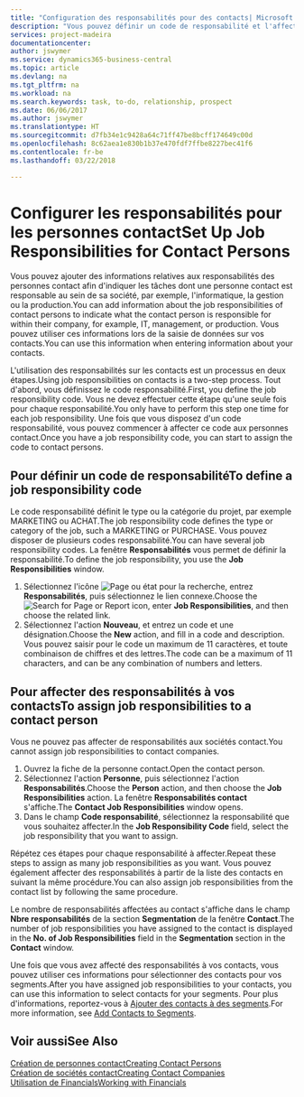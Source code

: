 ```yaml
---
title: "Configuration des responsabilités pour des contacts| Microsoft Docs"
description: "Vous pouvez définir un code de responsabilité et l'affecter à un contact pour indiquer les tâches dont votre contact est en charge dans sa société, par exemple, l'informatique ou la production."
services: project-madeira
documentationcenter: 
author: jswymer
ms.service: dynamics365-business-central
ms.topic: article
ms.devlang: na
ms.tgt_pltfrm: na
ms.workload: na
ms.search.keywords: task, to-do, relationship, prospect
ms.date: 06/06/2017
ms.author: jswymer
ms.translationtype: HT
ms.sourcegitcommit: d7fb34e1c9428a64c71ff47be8bcff174649c00d
ms.openlocfilehash: 8c62aea1e830b1b37e470fdf7ffbe8227bec41f6
ms.contentlocale: fr-be
ms.lasthandoff: 03/22/2018

---
```

# <a name="set-up-job-responsibilities-for-contact-persons"></a><span data-ttu-id="ed6a5-103">Configurer les responsabilités pour les personnes contact</span><span class="sxs-lookup"><span data-stu-id="ed6a5-103">Set Up Job Responsibilities for Contact Persons</span></span>
<span data-ttu-id="ed6a5-104">Vous pouvez ajouter des informations relatives aux responsabilités des personnes contact afin d'indiquer les tâches dont une personne contact est responsable au sein de sa société, par exemple, l'informatique, la gestion ou la production.</span><span class="sxs-lookup"><span data-stu-id="ed6a5-104">You can add information about the job responsibilities of contact persons to indicate what the contact person is responsible for within their company, for example, IT, management, or production.</span></span> <span data-ttu-id="ed6a5-105">Vous pouvez utiliser ces informations lors de la saisie de données sur vos contacts.</span><span class="sxs-lookup"><span data-stu-id="ed6a5-105">You can use this information when entering information about your contacts.</span></span>

<span data-ttu-id="ed6a5-106">L'utilisation des responsabilités sur les contacts est un processus en deux étapes.</span><span class="sxs-lookup"><span data-stu-id="ed6a5-106">Using job responsibilities on contacts is a two-step process.</span></span> <span data-ttu-id="ed6a5-107">Tout d'abord, vous définissez le code responsabilité.</span><span class="sxs-lookup"><span data-stu-id="ed6a5-107">First, you define the job responsibility code.</span></span> <span data-ttu-id="ed6a5-108">Vous ne devez effectuer cette étape qu'une seule fois pour chaque responsabilité.</span><span class="sxs-lookup"><span data-stu-id="ed6a5-108">You only have to perform this step one time for each job responsibility.</span></span> <span data-ttu-id="ed6a5-109">Une fois que vous disposez d'un code responsabilité, vous pouvez commencer à affecter ce code aux personnes contact.</span><span class="sxs-lookup"><span data-stu-id="ed6a5-109">Once you have a job responsibility code, you can start to assign the code to contact persons.</span></span>

## <a name="to-define-a-job-responsibility-code"></a><span data-ttu-id="ed6a5-110">Pour définir un code de responsabilité</span><span class="sxs-lookup"><span data-stu-id="ed6a5-110">To define a job responsibility code</span></span>
<span data-ttu-id="ed6a5-111">Le code responsabilité définit le type ou la catégorie du projet, par exemple MARKETING ou ACHAT.</span><span class="sxs-lookup"><span data-stu-id="ed6a5-111">The job responsibility code defines the type or category of the job, such a MARKETING or PURCHASE.</span></span> <span data-ttu-id="ed6a5-112">Vous pouvez disposer de plusieurs codes responsabilité.</span><span class="sxs-lookup"><span data-stu-id="ed6a5-112">You can have several job responsibility codes.</span></span> <span data-ttu-id="ed6a5-113">La fenêtre **Responsabilités** vous permet de définir la responsabilité.</span><span class="sxs-lookup"><span data-stu-id="ed6a5-113">To define the job responsibility, you use the **Job Responsibilities** window.</span></span>

1. <span data-ttu-id="ed6a5-114">Sélectionnez l'icône ![Page ou état pour la recherche](media/ui-search/search_small.png "Page ou état pour la recherche"), entrez **Responsabilités**, puis sélectionnez le lien connexe.</span><span class="sxs-lookup"><span data-stu-id="ed6a5-114">Choose the ![Search for Page or Report](media/ui-search/search_small.png "Search for Page or Report icon") icon, enter **Job Responsibilities**, and then choose the related link.</span></span>
2. <span data-ttu-id="ed6a5-115">Sélectionnez l'action **Nouveau**, et entrez un code et une désignation.</span><span class="sxs-lookup"><span data-stu-id="ed6a5-115">Choose the **New** action, and fill in a code and description.</span></span> <span data-ttu-id="ed6a5-116">Vous pouvez saisir pour le code un maximum de 11 caractères, et toute combinaison de chiffres et des lettres.</span><span class="sxs-lookup"><span data-stu-id="ed6a5-116">The code can be a maximum of 11 characters, and can be any combination of numbers and letters.</span></span>

## <a name="to-assign-job-responsibilities-to-a-contact-person"></a><span data-ttu-id="ed6a5-117">Pour affecter des responsabilités à vos contacts</span><span class="sxs-lookup"><span data-stu-id="ed6a5-117">To assign job responsibilities to a contact person</span></span>
<span data-ttu-id="ed6a5-118">Vous ne pouvez pas affecter de responsabilités aux sociétés contact.</span><span class="sxs-lookup"><span data-stu-id="ed6a5-118">You cannot assign job responsibilities to contact companies.</span></span>

1. <span data-ttu-id="ed6a5-119">Ouvrez la fiche de la personne contact.</span><span class="sxs-lookup"><span data-stu-id="ed6a5-119">Open the contact person.</span></span>
2. <span data-ttu-id="ed6a5-120">Sélectionnez l'action **Personne**, puis sélectionnez l'action **Responsabilités**.</span><span class="sxs-lookup"><span data-stu-id="ed6a5-120">Choose the **Person** action, and then choose the **Job Responsibilities** action.</span></span> <span data-ttu-id="ed6a5-121">La fenêtre **Responsabilités contact** s'affiche.</span><span class="sxs-lookup"><span data-stu-id="ed6a5-121">The **Contact Job Responsibilities** window opens.</span></span>
3. <span data-ttu-id="ed6a5-122">Dans le champ **Code responsabilité**, sélectionnez la responsabilité que vous souhaitez affecter.</span><span class="sxs-lookup"><span data-stu-id="ed6a5-122">In the **Job Responsibility Code** field, select the job responsibility that you want to assign.</span></span>

<span data-ttu-id="ed6a5-123">Répétez ces étapes pour chaque responsabilité à affecter.</span><span class="sxs-lookup"><span data-stu-id="ed6a5-123">Repeat these steps to assign as many job responsibilities as you want.</span></span> <span data-ttu-id="ed6a5-124">Vous pouvez également affecter des responsabilités à partir de la liste des contacts en suivant la même procédure.</span><span class="sxs-lookup"><span data-stu-id="ed6a5-124">You can also assign job responsibilities from the contact list by following the same procedure.</span></span>

<span data-ttu-id="ed6a5-125">Le nombre de responsabilités affectées au contact s'affiche dans le champ **Nbre responsabilités** de la section **Segmentation** de la fenêtre **Contact**.</span><span class="sxs-lookup"><span data-stu-id="ed6a5-125">The number of job responsibilities you have assigned to the contact is displayed in the **No. of Job Responsibilities** field in the **Segmentation** section in the **Contact** window.</span></span>

<span data-ttu-id="ed6a5-126">Une fois que vous avez affecté des responsabilités à vos contacts, vous pouvez utiliser ces informations pour sélectionner des contacts pour vos segments.</span><span class="sxs-lookup"><span data-stu-id="ed6a5-126">After you have assigned job responsibilities to your contacts, you can use this information to select contacts for your segments.</span></span> <span data-ttu-id="ed6a5-127">Pour plus d'informations, reportez-vous à [Ajouter des contacts à des segments](marketing-add-contact-segment.md).</span><span class="sxs-lookup"><span data-stu-id="ed6a5-127">For more information, see [Add Contacts to Segments](marketing-add-contact-segment.md).</span></span>

## <a name="see-also"></a><span data-ttu-id="ed6a5-128">Voir aussi</span><span class="sxs-lookup"><span data-stu-id="ed6a5-128">See Also</span></span>
[<span data-ttu-id="ed6a5-129">Création de personnes contact</span><span class="sxs-lookup"><span data-stu-id="ed6a5-129">Creating Contact Persons</span></span>](marketing-create-contact-persons.md)  
[<span data-ttu-id="ed6a5-130">Création de sociétés contact</span><span class="sxs-lookup"><span data-stu-id="ed6a5-130">Creating Contact Companies</span></span>](marketing-create-contact-companies.md)  
[<span data-ttu-id="ed6a5-131">Utilisation de Financials</span><span class="sxs-lookup"><span data-stu-id="ed6a5-131">Working with Financials</span></span>](ui-work-product.md)


